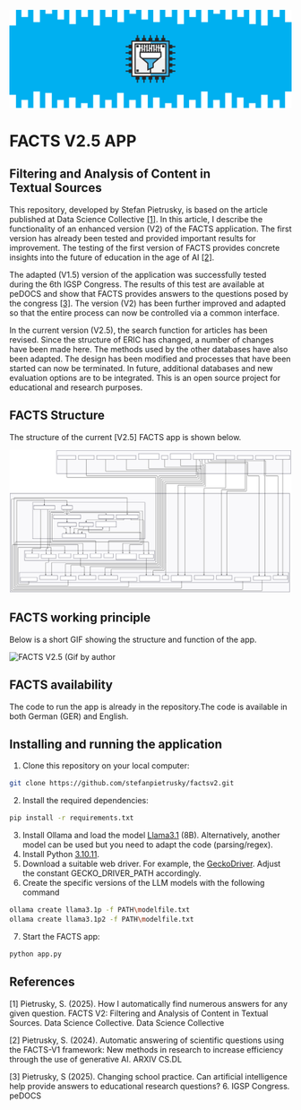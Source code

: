 ![](images/FACTS_Logo.png)

# FACTS V2.5 APP
## Filtering and Analysis of Content in Textual Sources

This repository, developed by Stefan Pietrusky, is based on the article published at Data Science Collective [[1]](https://medium.com/@stefanpietrusky/facts-v2-filtering-and-analysis-of-content-in-textual-sources-1a16cdac811b). In this article, I describe the functionality of an enhanced version (V2) of the FACTS application. The first version has already been tested and provided important results for improvement. The testing of the first version of FACTS provides concrete insights into the future of education in the age of AI [[2]](https://arxiv.org/abs/2412.07794). 

The adapted (V1.5) version of the application was successfully tested during the 6th IGSP Congress. The results of this test are available at peDOCS and show that FACTS provides answers to the questions posed by the congress [[3]](https://www.pedocs.de/frontdoor.php?source_opus=33063). The version (V2) has been further improved and adapted so that the entire process can now be controlled via a common interface. 

In the current version (V2.5), the search function for articles has been revised. Since the structure of ERIC has changed, a number of changes have been made here. The methods used by the other databases have also been adapted. The design has been modified and processes that have been started can now be terminated. In future, additional databases and new evaluation options are to be integrated. This is an open source project for educational and research purposes.

## FACTS Structure
The structure of the current [V2.5] FACTS app is shown below. 

![FACTS V2.5 Structure and mode of operation (SVG created with Mermaid)](images/FACTSV2.5.svg)

## FACTS working principle
Below is a short GIF showing the structure and function of the app.

![FACTS V2.5 (Gif by author](images/FACTSV2.5.gif)

## FACTS availability
The code to run the app is already in the repository.The code is available in both German (GER) and English.

## Installing and running the application 
1. Clone this repository on your local computer: 
```bash 
git clone https://github.com/stefanpietrusky/factsv2.git
```
2. Install the required dependencies:
```bash 
pip install -r requirements.txt
```
3. Install Ollama and load the model [Llama3.1](https://ollama.com/library/llama3.1) (8B). Alternatively, another model can be used but you need to adapt the code (parsing/regex).
4. Install Python [3.10.11](https://www.python.org/downloads/release/python-31011/).
5. Download a suitable web driver. For example, the [GeckoDriver](https://github.com/mozilla/geckodriver/releases). Adjust the constant GECKO_DRIVER_PATH accordingly.
6. Create the specific versions of the LLM models with the following command
```bash 
ollama create llama3.1p -f PATH\modelfile.txt
ollama create llama3.1p2 -f PATH\modelfile.txt
```
7. Start the FACTS app:
```bash 
python app.py
```
## References
[1] Pietrusky, S. (2025). How I automatically find numerous answers for any given question. FACTS V2: Filtering and Analysis of Content in Textual Sources. Data Science Collective. Data Science Collective

[2] Pietrusky, S. (2024). Automatic answering of scientific questions using the FACTS-V1 framework: New methods in research to increase efficiency through the use of generative AI. ARXIV CS.DL 

[3] Pietrusky, S (2025). Changing school practice. Can artificial intelligence help provide answers to educational research questions? 6. IGSP Congress. peDOCS
